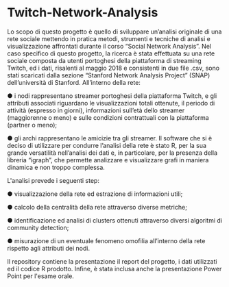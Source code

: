 # Twitch-Network-Analysis
Lo scopo di questo progetto è quello di sviluppare un’analisi originale di una rete sociale mettendo in pratica metodi, strumenti e tecniche di analisi e visualizzazione affrontati durante il corso “Social Network Analysis”.
Nel caso specifico di questo progetto, la ricerca è stata effettuata su una rete sociale composta da utenti portoghesi della piattaforma di streaming Twitch, ed i dati, risalenti al maggio 2018 e consistenti in due file .csv, sono stati scaricati dalla sezione “Stanford Network Analysis Project” (SNAP) dell’università di Stanford. All’interno della rete:

● i nodi rappresentano streamer portoghesi della piattaforma Twitch, e gli attributi associati riguardano le visualizzazioni totali ottenute, il periodo di attività (espresso in giorni), informazioni sull’età dello streamer (maggiorenne o meno) e sulle condizioni contrattuali con la piattaforma (partner o meno);

● gli archi rappresentano le amicizie tra gli streamer.
Il software che si è deciso di utilizzare per condurre l’analisi della rete è stato R, per la sua grande versatilità nell’analisi dei dati e, in particolare, per la presenza della libreria “igraph”, che permette analizzare e visualizzare grafi in maniera dinamica e non troppo complessa.

L'analisi prevede i seguenti step:

● visualizzazione della rete ed estrazione di informazioni utili;

● calcolo della centralità della rete attraverso diverse metriche;

● identificazione ed analisi di clusters ottenuti attraverso diversi algoritmi di community detection;

● misurazione di un eventuale fenomeno omofilia all’interno della rete rispetto agli attributi dei nodi.

Il repository contiene la presentazione il report del progetto, i dati utilizzati ed il codice R prodotto. Infine, è stata inclusa anche la presentazione Power Point per l'esame orale.
